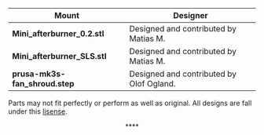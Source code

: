 </div>

|Mount|Designer|
|--|--|
|**Mini_afterburner_0.2.stl**|Designed and contributed by Matias M.|
|**Mini_afterburner_SLS.stl**|Designed and contributed by Matias M.   |
|**prusa-mk3s-fan_shroud.step**|Designed and contributed by Olof Ogland.|


Parts may not fit perfectly or perform as well as original. All designs are fall under this [lisense](https://github.com/keyquesttech/Rtv6/blob/main/Rtv6-2/Mounts/LICENSE).

</div>

<div align="center" >****
